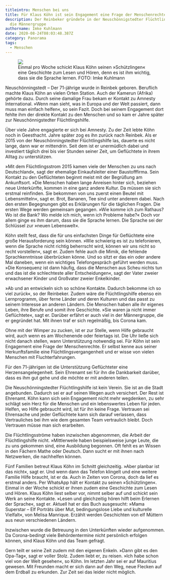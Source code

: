 ```yaml
---
titleintro: Menschen bei uns
title: Für Klaus Köhn ist sein Engagement eine Frage der Menschenrechte
description: Der Reinbeker gründete in der Neuschönnigstedter Flüchtlingshilfe
  die Männergruppe
authorname: Imke Kuhlmann
date: 2020-08-24T08:03:48.387Z
category: Panorama
tags:
  - Menschen
---
```


<figure>
  <img src="/static/media/2020-Köhn-Klaus.jpg">
  <figcaption>
Einmal pro Woche schickt Klaus Köhn seinen »Schützlingen« eine Geschichte zum Lesen und Hören, denn es ist ihm wichtig, dass sie die Sprache lernen. FOTO: Imke Kuhlmann    
  </figcaption>
</figure>


Neuschönningstedt – Der 71-jährige wurde in Reinbek geboren. Beruflich machte Klaus Köhn an vielen Orten Station. Auch der Kamerun (Afrika) gehörte dazu. Durch seine damalige Frau bekam er Kontakt zu Amnesty International. »Wenn man sieht, was in Europa und der Welt passiert, dann muss man einfach helfen«, so sein Fazit. Doch bei seinem Engagement dort fehlte ihm der direkte Kontakt zu den Menschen und so kam er Jahre später zur Neuschönnigstedter Flüchtlingshilfe. 

Über viele Jahre engagierte er sich bei Amnesty. Zu der Zeit lebte Köhn noch in Geesthacht. Jahre später zog es ihn zurück nach Reinbek. Als er 2015 von der Neuschönningstedter Flüchtlingshilfe las, dauerte es nicht lange, dann war er mittendrin. Seit dem ist er unermüdlich dabei und investiert täglich drei bis vier Stunden seiner Zeit, um Geflüchtete in ihrem Alltag zu unterstützen. 

»Mit dem Flüchtlingsstrom 2015 kamen viele der Menschen zu uns nach Deutschland«, sagt der ehemalige Einkaufsleiter einer Baustofffirma. Sein Kontakt zu den Geflüchteten beginnt meist mit der Begrüßung am Ankunftsort. »Die Menschen haben lange Anreisen hinter sich, beziehen neue Unterkünfte, kommen in eine ganz andere Kultur. Da müssen sie sich erstmal reinfinden. Sie bekommen von uns zuerst  einen Beutel mit Lebensmitteln«, sagt er. Brot, Bananen, Tee sind unter anderem dabei. Nach den ersten Begegnungen gibt es Erklärungen für die täglichen Fragen. Die ersten Wege werden gemeinsam gegangen. »Wie komme ich zum Rathaus? Wo ist die Bank? Wo melde ich mich, wenn ich Probleme habe?« Doch vor allem ginge es ihm darum, dass sie die Sprache lernen. Die Sprache sei der Schlüssel zur »neuen Lebenswelt«. 

Köhn stellt fest, dass die für uns einfachsten Dinge für Geflüchtete eine große Herausforderung sein können. »Wie schwierig es ist zu telefonieren, wenn die Sprache nicht richtig beherrscht wird, können wir uns nicht so recht vorstellen«, sagt er. Zudem fehle auch die Mimik, die fehlende Sprachkenntnisse überbrücken könne. Und so sitzt er das ein oder andere Mal daneben, wenn ein wichtiges Telefongespräch geführt werden muss. »Die Konsequenz ist dann häufig, dass die Menschen aus Scheu nichts tun und das ist die schlechteste aller Entscheidungen«, sagt der Vater zweier erwachsener Kinder und Großvater zweier Enkelkinder.

»Ab und an entwickeln sich so schöne Kontakte. Dadurch bekomme ich so viel zurück«, so der Reinbeker. Zudem wäre die Flüchtlingshilfe ebenso ein Lernprogramm, über ferne Länder und deren Kulturen und das passt zu seinem Interesse an anderen Ländern. Die Menschen haben alle ihr eigenes Leben, ihre Berufe und somit ihre Geschichte. »Sie waren ja nicht immer Geflüchtete«, sagt er. Darüber erfährt er auch viel in der Männergruppe, die er gegründet hat. Mit ihnen traf er sich regelmäßig, bis Corona kam.

Ohne mit der Wimper zu zucken, ist er zur Stelle, wenn Hilfe gebraucht wird, auch wenn es am Wochenende oder feiertags ist. Die Uhr ließe sich nicht danach stellen, wann Unterstützung notwendig sei. Für Köhn ist sein Engagement eine Frage der Menschenrechte. Er selbst kenne aus seiner Herkunftsfamilie eine Flüchtlingsvergangenheit und er wisse von vielen Menschen mit Fluchterfahrungen.

Für den 71-jährigen ist die Unterstützung Geflüchteter eine Herzensangelegenheit. Sein Ehrenamt sei für ihn die Dankbarkeit darüber,  dass es ihm gut gehe und die möchte er mit anderen teilen.

Die Neuschönningstedter Flüchtlingshilfe ist kein Verein. Sie ist an die Stadt angebunden. Dadurch sei er auf seinen Wegen auch versichert. Der Rest ist Ehrenamt. Köhn kann sich sein Engagement nicht mehr wegdenken, zu sehr schlägt sein Herz für die Menschen und ein lebenswertes Leben für jeden. Helfen, wo Hilfe gebraucht wird, ist für ihn keine Frage. Vertrauen sei Ehrensache und jeder Geflüchtete kann sich darauf verlassen, dass Vertrauliches bei ihm wie dem gesamten Team vertraulich bleibt. Doch Vertrauen müsse man sich erarbeiten.

Die Flüchtlingsströme haben inzwischen abgenommen, die Arbeit der Flüchtlingshilfe nicht. »Mittlerweile haben beispielsweise junge Leute, die zu uns gekommen sind, eine Ausbildung begonnen. Oft fehlt es an Wissen in den Fächern Mathe oder Deutsch. Dann sucht er mit ihnen nach Netzwerken, die nachhelfen können. 

Fünf Familien betreut Klaus Köhn im Schnitt gleichzeitig. »Aber planbar ist das nicht«, sagt er. Und wenn dann das Telefon klingelt und eine weitere Familie Hilfe braucht, ist er da. Auch in Zeiten von Corona, doch da lief es erstmal anders. Per WhatsApp hält er Kontakt zu seinen »Schützlingen«. Einmal in der Woche schickt er ihnen zudem eine Geschichte zum Lesen und Hören. Klaus Köhn liest selber vor, nimmt selber auf und schickt sein Werk an seine Kontakte. »Lesen und gleichzeitig hören hilft beim Erlernen der Sprache«, sagt er. Aktuell hat er das Buch ausgesucht: »Mama Superstar – Elf Porträts über Mut, bedingungslose Liebe und kulturelle Vielfalt«, von Melisa Manrique. Erzählt werden Geschichten von elf Müttern aus neun verschiedenen Ländern.

Inzwischen wurde die Betreuung in den Unterkünften wieder aufgenommen. Da Corona-bedingt viele Behördentermine nicht persönlich erfolgen können, sind Klaus Köhn und das Team gefragt. 

Gern teilt er seine Zeit zudem mit den eigenen Enkeln. »Dann gibt es den Opa-Tag«, sagt er voller Stolz. Zudem liebt er, zu reisen. »Ich habe schon viel von der Welt gesehen«, so Köhn. Im letzten Jahr sei er auf Mauritius gewesen. Mit Freunden macht er sich dann auf den Weg, neue Flecken auf dem Erdball zu erkunden. Zur Zeit sei das leider nicht möglich.